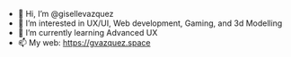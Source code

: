 - 👋 Hi, I’m @gisellevazquez
- 👀 I’m interested in UX/UI, Web development, Gaming, and 3d Modelling
- 🌱 I’m currently learning Advanced UX
- 📫 My web: https://gvazquez.space

<!---
gisellevazquez/gisellevazquez is a ✨ special ✨ repository because its `README.md` (this file) appears on your GitHub profile.
You can click the Preview link to take a look at your changes.
--->
